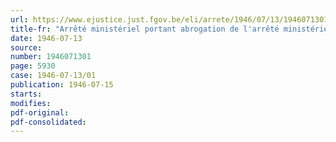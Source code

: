 ```yaml
---
url: https://www.ejustice.just.fgov.be/eli/arrete/1946/07/13/1946071301/justel
title-fr: "Arrêté ministériel portant abrogation de l'arrêté ministériel du 15 septembre 1944 pris pour l'exécution de l'arrêté-loi du 14 septembre 1944, portant contrôle des transports de marchandises par véhicules routiers"
date: 1946-07-13
source:
number: 1946071301
page: 5930
case: 1946-07-13/01
publication: 1946-07-15
starts:
modifies:
pdf-original:
pdf-consolidated:
---
```


